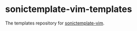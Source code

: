 sonictemplate-vim-templates
===================

The templates repository for
[sonictemplate-vim](https://github.com/mattn/sonictemplate-vim).


